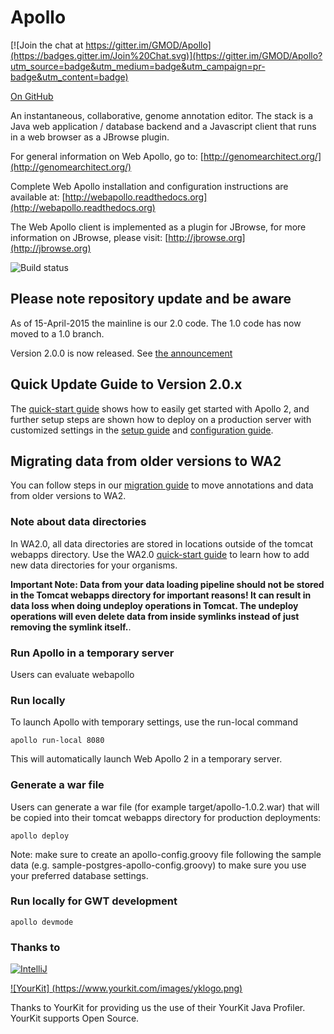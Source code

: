 Apollo
======

[![Join the chat at https://gitter.im/GMOD/Apollo](https://badges.gitter.im/Join%20Chat.svg)](https://gitter.im/GMOD/Apollo?utm_source=badge&utm_medium=badge&utm_campaign=pr-badge&utm_content=badge)

<a href="https://github.com/GMOD/Apollo/blob/master/README.md">On GitHub</a>

An instantaneous, collaborative, genome annotation editor.  The stack is a Java web application / database backend and a Javascript client that runs in a web browser as a JBrowse plugin.  

For general information on Web Apollo, go to: 
[http://genomearchitect.org/](http://genomearchitect.org/)

Complete Web Apollo installation and configuration instructions are available at:
[http://webapollo.readthedocs.org](http://webapollo.readthedocs.org)

The Web Apollo client is implemented as a plugin for JBrowse, for more information on JBrowse, please visit:
[http://jbrowse.org](http://jbrowse.org)

![Build status](https://travis-ci.org/GMOD/Apollo.svg?branch=master)

## Please note repository update and be aware
As of 15-April-2015 the mainline is our 2.0 code. The 1.0 code has now moved to a 1.0 branch.

Version 2.0.0 is now released. See [the announcement](http://genomearchitect.org/Apollo2_first_release)

## Quick Update Guide to Version 2.0.x 

The [quick-start guide](docs/Apollo2Build.md) shows how to easily get started with Apollo 2, and further setup steps are shown how to deploy on a production server with customized settings in the [setup guide](docs/Setup.md) and [configuration guide](docs/Configure.md).

## Migrating data from older versions to WA2

You can follow steps in our [migration guide](docs/Migration.md) to move annotations and data from older versions to WA2.

### Note about data directories

In WA2.0, all data directories are stored in locations outside of the tomcat webapps directory. Use the WA2.0 [quick-start guide](docs/Apollo2Build.md) to learn how to add new data directories for your organisms.


**Important Note: Data from your data loading pipeline should not be stored in the Tomcat webapps directory for important reasons! It can result in data loss when doing undeploy operations in Tomcat. The undeploy operations will even delete data from inside symlinks instead of just removing the symlink itself.**.

### Run Apollo in a temporary server

Users can evaluate webapollo


### Run locally 

To launch Apollo with temporary settings, use the run-local command
 
    apollo run-local 8080
    
This will automatically launch Web Apollo 2 in a temporary server.


### Generate a war file

Users can generate a war file (for example target/apollo-1.0.2.war) that will be copied into their tomcat webapps directory for production deployments:

    apollo deploy 

Note: make sure to create an apollo-config.groovy file following the sample data (e.g. sample-postgres-apollo-config.groovy) to make sure you use your preferred database settings.


### Run locally for GWT development

    apollo devmode 
   

### Thanks to
[![IntelliJ](https://lh6.googleusercontent.com/--QIIJfKrjSk/UJJ6X-UohII/AAAAAAAAAVM/cOW7EjnH778/s800/banner_IDEA.png)](http://www.jetbrains.com/idea/index.html)

[![YourKit] (https://www.yourkit.com/images/yklogo.png)](https://www.yourkit.com/) 


Thanks to YourKit for providing us the use of their YourKit Java Profiler.  YourKit supports Open Source.
